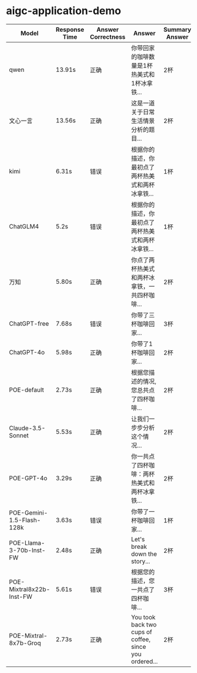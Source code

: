 # aigc-application-demo


| Model         | Response Time | Answer Correctness | Answer                                                                                                                | Summary Answer |
|---------------|----------------|--------------------|----------------------------------------------------------------------------------------------------------------------|----------------|
| qwen          | 13.91s         | 正确               | 你带回家的咖啡数量是1杯热美式和1杯冰拿铁...                                                                           | 2杯            |
| 文心一言      | 13.56s         | 正确               | 这是一道关于日常生活情景分析的题目...                                                                                 | 2杯            |
| kimi          | 6.31s          | 错误               | 根据你的描述，你最初点了两杯热美式和两杯冰拿铁...                                                                     | 1杯            |
| ChatGLM4      | 5.2s           | 错误               | 根据你的描述，你最初点了两杯热美式和两杯冰拿铁...                                                                     | 1杯            |
| 万知          | 5.80s          | 正确               | 你点了两杯热美式和两杯冰拿铁，一共四杯咖啡...                                                                         | 2杯            |
| ChatGPT-free  | 7.68s          | 错误               | 你带了三杯咖啡回家...                                                                                                | 3杯            |
| ChatGPT-4o    | 5.98s          | 正确               | 你带了1杯咖啡回家...                                                                                                | 2杯            |
| POE-default   | 2.73s          | 正确               | 根据您描述的情况,您总共点了四杯咖啡...                                                                               | 2杯            |
| Claude-3.5-Sonnet | 5.53s     | 正确             | 让我们一步步分析这个情况...                                                                                          | 2杯            |
| POE-GPT-4o    | 3.29s          | 正确               | 你一共点了四杯咖啡：两杯热美式和两杯冰拿铁...                                                                         | 2杯            |
| POE-Gemini-1.5-Flash-128k | 3.63s | 错误             | 你带了一杯咖啡回家...                                                                                                | 1杯            |
| POE-Llama-3-70b-Inst-FW | 2.48s  | 正确             | Let's break down the story...                                                                                        | 2杯            |
| POE-Mixtral8x22b-Inst-FW | 5.61s | 错误             | 根据您的描述，您一共点了四杯咖啡...                                                                                 | 3杯            |
| POE-Mixtral-8x7b-Groq | 2.73s   | 正确             | You took back two cups of coffee, since you ordered...                                                                   | 2杯            |
